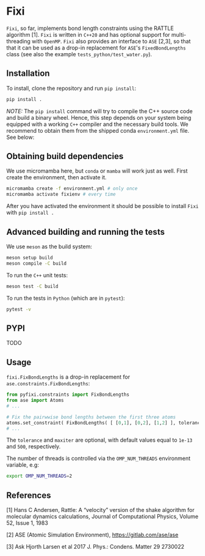 # Fixi

`Fixi`, so far, implements bond length constraints using the RATTLE algorithm [1]. `Fixi` is written in `C++20` and has optional support for multi-threading with `OpenMP`. `Fixi` also provides an interface to `ASE` [2,3], so that that it can be used as a drop-in replacement for `ASE`'s `FixedBondLengths` class (see also the example `tests_python/test_water.py`). 

## Installation

To install, clone the repository and run `pip install`:
```bash
pip install .
```

*NOTE:* The `pip install` command will try to compile the C++ source code and build a binary wheel. 
Hence, this step depends on your system being equipped with a working `C++` compiler and the necessary build tools. 
We recommend to obtain them from the shipped conda `environment.yml` file. 
See below:

## Obtaining build dependencies
We use micromamba here, but `conda` or `mamba` will work just as well.
First create the environment, then activate it.

```bash
micromamba create -f environment.yml # only once
micromamba activate fixienv # every time 
```
After you have activated the environment it should be possible to install `Fixi` with `pip install .`

## Advanced building and running the tests

We use `meson` as the build system: 

```bash
meson setup build
meson compile -C build
```

To run the `C++` unit tests:
```bash
meson test -C build
```

To run the tests in `Python` (which are in `pytest`): 

```bash
pytest -v
```

## PYPI

TODO

## Usage

`fixi.FixBondLengths` is a drop-in replacement for `ase.constraints.FixBondLengths`:

```python
from pyfixi.constraints import FixBondLengths
from ase import Atoms
# ...

# Fix the pairwwise bond lengths between the first three atoms
atoms.set_constraint( FixBondLengths( [ [0,1], [0,2], [1,2] ], tolerance=1e-5) )
# ...
```
The `tolerance` and `maxiter` are optional, with default values equal to `1e-13` and `500`, respectively. 

The number of threads is controlled via the `OMP_NUM_THREADS` environment variable, e.g:
```bash
export OMP_NUM_THREADS=2
```

## References
[1] Hans C Andersen, Rattle: A “velocity” version of the shake algorithm for molecular dynamics calculations, Journal of Computational Physics, Volume 52, Issue 1, 1983

[2] ASE (Atomic Simulation Environment), https://gitlab.com/ase/ase

[3] Ask Hjorth Larsen et al 2017 J. Phys.: Condens. Matter 29 2730022